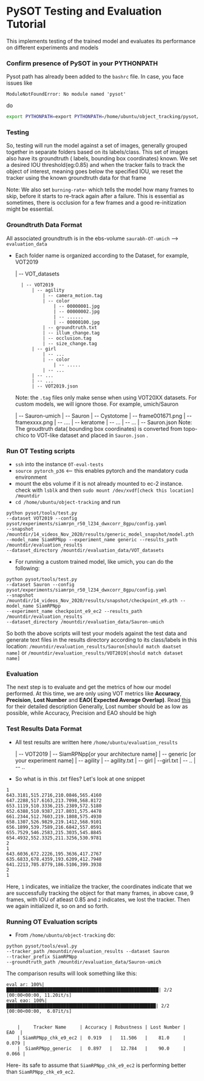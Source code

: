 # PySOT Testing and Evaluation Tutorial

This implements testing of the trained model and evaluates its performance on different experiments and models
### Confirm presence of PySOT in your PYTHONPATH
Pysot path has already been added to the `bashrc` file. In case, you face issues like 
```
ModuleNotFoundError: No module named 'pysot'
```
do
```bash
export PYTHONPATH=export PYTHONPATH=/home/ubuntu/object_tracking/pysot/:$PYTHONPATH
```

### Testing
So, testing will run the model against a set of images, generally grouped together in separate folders based on its labels/class. 
This set of images also have its groundtruth ( labels, bounding box coordinates) known. We set a desired IOU threshold(eg:0.85) 
and when the tracker fails to track the object of interest, meaning goes below the specified IOU, we reset the tracker using the known groundtruth data for that frame

Note: We also set `burning-rate`- which tells the model how many frames to skip, before it starts to re-track again after a failure. This is essential
as sometimes, there is occlusion for a few frames and a good re-initization might be essential.

### Groundtruth Data Format

All associated groundtruth is in the ebs-volume `saurabh-OT-umich` --> `evaluation_data`
* Each folder name is organized according to the Dataset, for example, VOT2019


    | -- VOT_datasets
 
        | -- VOT2019
            | -- agility
                | -- camera_motion.tag
                | -- color
                    | -- 00000001.jpg
                    | -- 00000002.jpg
                    | -- ......
                    | -- 00000100.jpg
                | -- groundtruth.txt
                | -- illum_change.tag
                | -- occlusion.tag
                | -- size_change.tag
            | -- girl
                | -- ...
                | -- color
                    | -- .....
                | -- ...
            | -- ...
            | -- ...
            | -- VOT2019.json
   Note: the `.tag` files only make sense when using VOT20XX datasets. For custom models, we will ignore those. For example, umich/Sauron
   
    | -- Sauron-umich
        | -- Sauron
            | --  Cystotome
                | -- frame001671.png
                | -- framexxxx.png
                | -- ....
            | -- keratome
                | -- ...
            | -- ...
            | -- Sauron.json
  Note: The groudtruth data( bounding box coordinates) is converted from topo-chico to VOT-like dataset and placed in `Sauron.json` .
  
 
### Run OT Testing scripts
* `ssh` into the instance `OT-eval-tests`
* `source pytorch_p36` <-- this enables pytorch and the mandatory cuda environment
* mount the ebs volume if it is not already mounted to ec-2 instance. check with `lsblk` and then `sudo mount /dev/xvdf[check this location] /mountdir`
* `cd /home/ubuntu/object-tracking` and run
```
python pysot/tools/test.py 
--dataset VOT2019 --config pysot/experiments/siamrpn_r50_l234_dwxcorr_8gpu/config.yaml 
--snapshot /mountdir/14_videos_Nov_2020/results/generic_model_snapshot/model.pth 
--model_name SiamRPNpp --experiment_name generic --results_path /mountdir/evaluation_results 
--dataset_directory /mountdir/evaluation_data/VOT_datasets
```
* For running a custom trained model, like umich, you can do the following:
```
python pysot/tools/test.py 
--dataset Sauron --config pysot/experiments/siamrpn_r50_l234_dwxcorr_8gpu/config.yaml 
--snapshot /mountdir/14_videos_Nov_2020/results/snapshot/checkpoint_e9.pth --model_name SiamRPNpp 
--experiment_name checkpoint_e9_ec2 --results_path /mountdir/evaluation_results 
--dataset_directory /mountdir/evaluation_data/Sauron-umich
```

So both the above scripts will test your models against the test data and generate text files in the results directory
according to its class/labels in this location: `/mountdir/evaluation_results/Sauron[should match daatset name]` or `/mountdir/evaluation_results/VOT2019[should match dataset name]`

### Evaluation
The next step is to evaluate and get the metrics of how our model performed. At this time, we are only using VOT metrics like
**Accuracy**, **Precision**, **Lost Number** and **EAO( Expected Average Overlap)**. Read [this](https://openaccess.thecvf.com/content_ICCVW_2019/papers/VOT/Kristan_The_Seventh_Visual_Object_Tracking_VOT2019_Challenge_Results_ICCVW_2019_paper.pdf) for their detailed description
Generally, Lost number should be as low as possible, while Accuracy, Precision and EAO should be high

### Test Results Data Format
* All test results are written here `/home/ubuntu/evaluation_results`


    | -- VOT2019
        | -- SiamRPNpp[or your architecture name]
            | -- generic [or your experiment name]
                | -- agility
                    | -- agility.txt
                | -- girl
                    | --girl.txt
                | -- ..
                    | -- ..
* So what is in this *.txt* files?
Let's look at one snippet
```
1
643.3181,515.2716,210.0846,565.4160
647.2288,517.6163,213.7098,568.8172
653.1119,510.3336,215.2389,572.5180
652.6388,510.9387,217.8031,575.4478
661.2344,512.7603,219.1808,575.4930
658.1307,526.9829,219.1412,568.9101
656.1899,539.7589,216.6842,557.0591
655.7529,546.2583,215.3035,545.8845
654.4932,552.3325,211.3256,530.9781
2
1
643.6036,672.2226,195.3636,417.2767
635.6833,678.4359,193.6209,412.7940
641.2213,705.8779,186.5106,399.3938
2
1
```
Here, `1` indicates, we initialize the tracker, the coordinates indicate that we are successfully tracking the object for
that many frames, in above case, 9 frames, with IOU of atleast 0.85 and `2` indicates, we lost the tracker. Then we again initialized it, so on and so forth.   

### Running OT Evaluation scripts
* From `/home/ubuntu/object-tracking` do:
 ```
python pysot/tools/eval.py 
--tracker_path /mountdir/evaluation_results --dataset Sauron 
--tracker_prefix SiamRPNpp 
--groundtruth_path /mountdir/evaluation_data/Sauron-umich
```

The comparison results will look something like this:
```
eval ar: 100%|████████████████████████████████████████████████████████| 2/2 [00:00<00:00, 11.20it/s]
eval eao: 100%|███████████████████████████████████████████████████████| 2/2 [00:00<00:00,  6.07it/s]


    |     Tracker Name     | Accuracy | Robustness | Lost Number |  EAO  |
    | SiamRPNpp_chk_e9_ec2 |  0.919   |   11.506   |    81.0     | 0.079 |
    |  SiamRPNpp_generic   |  0.897   |   12.784   |    90.0     | 0.066 |
```

Here- its safe to assume that `SiamRPNpp_chk_e9_ec2` is performing better than `SiamRPNpp_chk_e9_ec2`.

